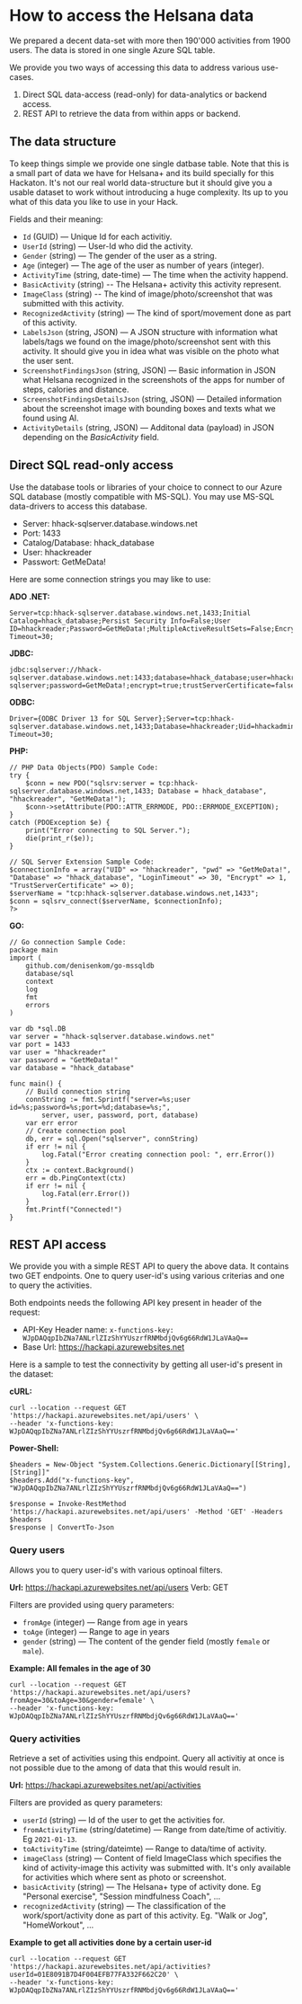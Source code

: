 # How to access the Helsana data

We prepared a decent data-set with more then 190'000 activities from 1900 users. The data is stored in one single Azure SQL table.

We provide you two ways of accessing this data to address various use-cases.

1. Direct SQL data-access (read-only) for data-analytics or backend access.
1. REST API to retrieve the data from within apps or backend.

## The data structure

To keep things simple we provide one single datbase table. Note that this is a small part of data we have for Helsana+ and its build specially for this Hackaton. It's not our real world data-structure but it should give you a usable dataset to work without introducing a huge complexity. Its up to you what of this data you like to use in your Hack.

Fields and their meaning:

- ``Id`` (GUID) &mdash; Unique Id for each activitiy.
- ``UserId`` (string) &mdash; User-Id who did the activity.
- ``Gender`` (string) &mdash; The gender of the user as a string.
- ``Age`` (integer) &mdash; The age of the user as number of years (integer).
- ``ActivityTime`` (string, date-time) &mdash; The time when the activity happend.
- ``BasicActivity`` (string) -- The Helsana+ activity this activity represent.
- ``ImageClass`` (string) -- The kind of image/photo/screenshot that was submitted with this activity.
- ``RecognizedActivity`` (string) &mdash; The kind of sport/movement done as part of this activity.
- ``LabelsJson`` (string, JSON) &mdash; A JSON structure with information what labels/tags we found on the image/photo/screenshot sent with this activity. It should give you in idea what was visible on the photo what the user sent.
- ``ScreenshotFindingsJson`` (string, JSON) &mdash; Basic information in JSON what Helsana recognized in the screenshots of the apps for number of steps, calories and distance.
- ``ScreenshotFindingsDetailsJson`` (string, JSON) &mdash; Detailed information about the screenshot image with bounding boxes and texts what we found using AI.
- ``ActivityDetails`` (string, JSON) &mdash; Additonal data (payload) in JSON depending on the *BasicActivity* field.

## Direct SQL read-only access

Use the database tools or libraries of your choice to connect to our Azure SQL database (mostly compatible with MS-SQL). You may use MS-SQL data-drivers to access this database.

- Server: hhack-sqlserver.database.windows.net
- Port: 1433
- Catalog/Database: hhack_database
- User: hhackreader
- Passwort: GetMeData!

Here are some connection strings you may like to use:

**ADO .NET:**
```
Server=tcp:hhack-sqlserver.database.windows.net,1433;Initial Catalog=hhack_database;Persist Security Info=False;User ID=hhackreader;Password=GetMeData!;MultipleActiveResultSets=False;Encrypt=True;TrustServerCertificate=False;Connection Timeout=30;
```

**JDBC:**
```
jdbc:sqlserver://hhack-sqlserver.database.windows.net:1433;database=hhack_database;user=hhackreader@hhack-sqlserver;password=GetMeData!;encrypt=true;trustServerCertificate=false;hostNameInCertificate=*.database.windows.net;loginTimeout=30;
```

**ODBC:**
```
Driver={ODBC Driver 13 for SQL Server};Server=tcp:hhack-sqlserver.database.windows.net,1433;Database=hhackreader;Uid=hhackadmin;Pwd=GetMeData!;Encrypt=yes;TrustServerCertificate=no;Connection Timeout=30;
```

**PHP:**
```
// PHP Data Objects(PDO) Sample Code:
try {
    $conn = new PDO("sqlsrv:server = tcp:hhack-sqlserver.database.windows.net,1433; Database = hhack_database", "hhackreader", "GetMeData!");
    $conn->setAttribute(PDO::ATTR_ERRMODE, PDO::ERRMODE_EXCEPTION);
}
catch (PDOException $e) {
    print("Error connecting to SQL Server.");
    die(print_r($e));
}

// SQL Server Extension Sample Code:
$connectionInfo = array("UID" => "hhackreader", "pwd" => "GetMeData!", "Database" => "hhack_database", "LoginTimeout" => 30, "Encrypt" => 1, "TrustServerCertificate" => 0);
$serverName = "tcp:hhack-sqlserver.database.windows.net,1433";
$conn = sqlsrv_connect($serverName, $connectionInfo);
?>
```

**GO:**
```
// Go connection Sample Code:
package main
import (
	github.com/denisenkom/go-mssqldb
	database/sql
	context
	log
	fmt
	errors
)

var db *sql.DB
var server = "hhack-sqlserver.database.windows.net"
var port = 1433
var user = "hhackreader"
var password = "GetMeData!"
var database = "hhack_database"

func main() {
	// Build connection string
	connString := fmt.Sprintf("server=%s;user id=%s;password=%s;port=%d;database=%s;",
		server, user, password, port, database)
	var err error
	// Create connection pool
	db, err = sql.Open("sqlserver", connString)
	if err != nil {
		log.Fatal("Error creating connection pool: ", err.Error())
	}
	ctx := context.Background()
	err = db.PingContext(ctx)
	if err != nil {
		log.Fatal(err.Error())
	}
	fmt.Printf("Connected!")
}
```


## REST API access

We provide you with a simple REST API to query the above data. It contains two GET endpoints. One to query user-id's using various criterias and one to query the activities.

Both endpoints needs the following API key present in header of the request:

- API-Key Header name: ``x-functions-key: WJpDAQqpIbZNa7ANLrlZIzShYYUszrfRNMbdjQv6g66RdW1JLaVAaQ==``
- Base Url: https://hackapi.azurewebsites.net

Here is a sample to test the connectivity by getting all user-id's present in the dataset:

**cURL:**
```
curl --location --request GET 'https://hackapi.azurewebsites.net/api/users' \
--header 'x-functions-key: WJpDAQqpIbZNa7ANLrlZIzShYYUszrfRNMbdjQv6g66RdW1JLaVAaQ=='
```

**Power-Shell:**
```
$headers = New-Object "System.Collections.Generic.Dictionary[[String],[String]]"
$headers.Add("x-functions-key", "WJpDAQqpIbZNa7ANLrlZIzShYYUszrfRNMbdjQv6g66RdW1JLaVAaQ==")

$response = Invoke-RestMethod 'https://hackapi.azurewebsites.net/api/users' -Method 'GET' -Headers $headers
$response | ConvertTo-Json
```

### Query users

Allows you to query user-id's with various optinoal filters.

**Url:** https://hackapi.azurewebsites.net/api/users
Verb: GET

Filters are provided using query parameters:

- ``fromAge`` (integer) &mdash; Range from age in years
- ``toAge`` (integer) &mdash; Range to age in years
- ``gender`` (string) &mdash; The content of the gender field (mostly ``female`` or ``male``).

**Example: All females in the age of 30**

```
curl --location --request GET 'https://hackapi.azurewebsites.net/api/users?fromAge=30&toAge=30&gender=female' \
--header 'x-functions-key: WJpDAQqpIbZNa7ANLrlZIzShYYUszrfRNMbdjQv6g66RdW1JLaVAaQ=='
```

### Query activities

Retrieve a set of activities using this endpoint. Query all activitiy at once is not possible due to the among of data that this would result in.

**Url:** https://hackapi.azurewebsites.net/api/activities

Filters are provided as query parameters:

- ``userId`` (string) &mdash; Id of the user to get the activities for.
- ``fromActivityTime`` (string/datetime) &mdash; Range from date/time of activitiy. Eg ``2021-01-13``.
- ``toActivityTime`` (string/dateimte) &mdash; Range to data/time of activity.
- ``imageClass`` (string) &mdash; Content of field ImageClass which specifies the kind of activity-image this activity was submitted with. It's only available for activities which where sent as photo or screenshot.
- ``basicActivity`` (string) &mdash; The Helsana+ type of activity done. Eg "Personal exercise", "Session mindfulness Coach", ...
- ``recognizedActivity`` (string) &mdash; The classification of the work/sport/activity done as part of this activity. Eg. "Walk or Jog", "HomeWorkout", ...

**Example to get all activities done by a certain user-id**

```
curl --location --request GET 'https://hackapi.azurewebsites.net/api/activities?userId=01E8091B7D4F004EFB77FA332F662C20' \
--header 'x-functions-key: WJpDAQqpIbZNa7ANLrlZIzShYYUszrfRNMbdjQv6g66RdW1JLaVAaQ=='
```
